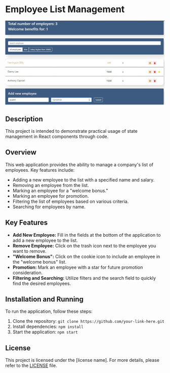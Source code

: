 # Employee List Management
![Interface](https://github.com/Bilostenko/react-app-study/blob/ebf4e4c01b4a8bcd245bee4853b71a788816244b/photo_2023-08-27_14-08-30.jpg)
## Description

This project is intended to demonstrate practical usage of state management in React components through code.

## Overview

This web application provides the ability to manage a company's list of employees. Key features include:

- Adding a new employee to the list with a specified name and salary.
- Removing an employee from the list.
- Marking an employee for a "welcome bonus."
- Marking an employee for promotion.
- Filtering the list of employees based on various criteria.
- Searching for employees by name.

## Key Features

- **Add New Employee:** Fill in the fields at the bottom of the application to add a new employee to the list.
- **Remove Employee:** Click on the trash icon next to the employee you want to remove.
- **"Welcome Bonus":** Click on the cookie icon to include an employee in the "welcome bonus" list.
- **Promotion:** Mark an employee with a star for future promotion consideration.
- **Filtering and Searching:** Utilize filters and the search field to quickly find the desired employees.

## Installation and Running

To run the application, follow these steps:

1. Clone the repository: `git clone https://github.com/your-link-here.git`
2. Install dependencies: `npm install`
3. Start the application: `npm start`

## License

This project is licensed under the [license name]. For more details, please refer to the [LICENSE](your-path-to-file) file.


